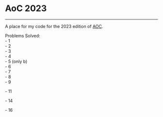 # AoC 2023

---

A place for my code for the 2023 edition of [AOC](https://adventofcode.com/).    

Problems Solved:    
\- 1    
\- 2    
\- 3    
\- 4   
\- 5 (only b)   
\- 6   
\- 7   
\- 8   
\- 9   
      
\- 11      
   
    
\- 14     
    
\- 16       


